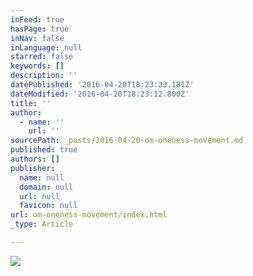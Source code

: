 ```yaml
---
inFeed: true
hasPage: true
inNav: false
inLanguage: null
starred: false
keywords: []
description: ''
datePublished: '2016-04-20T18:23:23.181Z'
dateModified: '2016-04-20T18:23:12.800Z'
title: ''
author:
  - name: ''
    url: ''
sourcePath: _posts/2016-04-20-om-oneness-movement.md
published: true
authors: []
publisher:
  name: null
  domain: null
  url: null
  favicon: null
url: om-oneness-movement/index.html
_type: Article

---
```

![](https://s3-us-west-2.amazonaws.com/the-grid-img/p/52c6d3e3217265170a8aa240f7206a1c1aeeda6c.jpg)